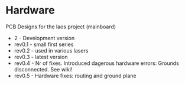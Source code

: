 Hardware
========

PCB Designs for the laos project (mainboard)
* 2 - Development version
* rev0.1 - small first series
* rev0.2 - used in various lasers
* rev0.3 - latest version
* rev0.4 - Nr of fixes. Introduced dagerous hardware errors: Grounds disconnected. See wiki!
* rev0.5 - Hardware fixes: routing and ground plane
